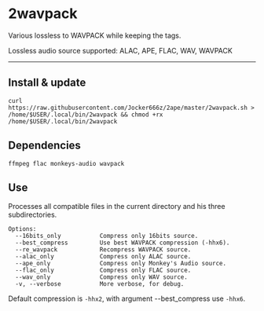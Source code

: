 # 2wavpack

Various lossless to WAVPACK while keeping the tags.

Lossless audio source supported: ALAC, APE, FLAC, WAV, WAVPACK

--------------------------------------------------------------------------------------------------
## Install & update
`curl https://raw.githubusercontent.com/Jocker666z/2ape/master/2wavpack.sh > /home/$USER/.local/bin/2wavpack && chmod +rx /home/$USER/.local/bin/2wavpack`

## Dependencies
`ffmpeg flac monkeys-audio wavpack`

## Use
Processes all compatible files in the current directory and his three subdirectories.
```
Options:
  --16bits_only           Compress only 16bits source.
  --best_compress         Use best WAVPACK compression (-hhx6).
  --re_wavpack            Recompress WAVPACK source.
  --alac_only             Compress only ALAC source.
  --ape_only              Compress only Monkey's Audio source.
  --flac_only             Compress only FLAC source.
  --wav_only              Compress only WAV source.
  -v, --verbose           More verbose, for debug.
```

Default compression is `-hhx2`, with argument --best_compress use `-hhx6`.
